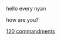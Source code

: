 hello every nyan

how are you?

[120 commandments](https://www.cs.yale.edu/homes/perlis-alan/quotes.html)
